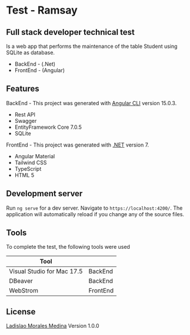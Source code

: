 # Test - Ramsay
## Full stack developer technical test

Is a web app that performs the maintenance of the table Student using SQLite as database.

- BackEnd - (.Net)
- FrontEnd - (Angular)

## Features
BackEnd - This project was generated with [Angular CLI](https://github.com/angular/angular-cli) version  15.0.3.
- Rest API
- Swagger
- EntityFramework Core 7.0.5
- SQLite

FrontEnd - This project was generated with [.NET](https://dotnet.microsoft.com/en-us/download/dotnet/7.0) version 7.

- Angular Material
- Tailwind CSS
- TypeScript
- HTML 5

## Development server
Run `ng serve` for a dev server. Navigate to `https://localhost:4200/`. The application will automatically reload if you change any of the source files.


## Tools
To complete the test, the following tools were used

| Tool |  |
| ------ | ------ |
| Visual Studio for Mac 17.5 | BackEnd |
| DBeaver | BackEnd |
| WebStrom | FrontEnd |

## License
[Ladislao Morales Medina](https://www.linkedin.com/in/ladislao-morales-74592055/)
Version 1.0.0
